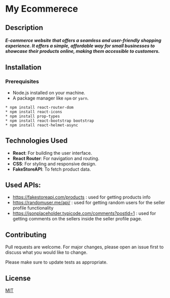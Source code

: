 # My Ecommerece
## Description
##### E-commerce website that offers a seamless and user-friendly shopping experience. It offers a simple, affordable way for small businesses to showcase their products online, making them accessible to customers.


## Installation
### Prerequisites
- Node.js installed on your machine.
- A package manager like `npm` or `yarn`.
```
* npm install react-router-dom
* npm install react-icons
* npm install prop-types
* npm install react-bootstrap bootstrap
* npm install react-helmet-async
```

## **Technologies Used**
- **React**: For building the user interface.
- **React Router**: For navigation and routing.
- **CSS**: For styling and responsive design.
- **FakeStoreAPI**: To fetch product data.

## Used APIs:
- https://fakestoreapi.com/products : used for getting products info
- https://randomuser.me/api/ : used for getting random users for the seller profile
functionality
- https://jsonplaceholder.typicode.com/comments?postId=1 : used for getting comments
on the sellers inside the seller profile page.

## Contributing

Pull requests are welcome. For major changes, please open an issue first
to discuss what you would like to change.

Please make sure to update tests as appropriate.

## License

[MIT](https://choosealicense.com/licenses/mit/)

